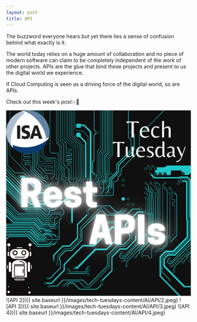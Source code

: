 ```yaml
---
layout: post
title: API
---
```

<p>The buzzword everyone hears but yet there lies a sense of confusion behind what exactly is it.<p/>
<p>The world today relies on a huge amount of collaboration and no piece of modern software can claim to be completely independent of the work of other projects. APIs are the glue that bind these projects and present to us the digital world we experience.<p/>
<p>If Cloud Computing is seen as a driving force of the digital world, so are APIs.<p/>
<p>Check out this week's post💥💫<p/>

![API 1](../images/tech-tuesdays-content/AI/API/1.jpeg)
![API 2]({{ site.baseurl }}/images/tech-tuesdays-content/AI/API/2.jpeg)
![API 3]({{ site.baseurl }}/images/tech-tuesdays-content/AI/API/3.jpeg)
![API 4]({{ site.baseurl }}/images/tech-tuesdays-content/AI/API/4.jpeg)

